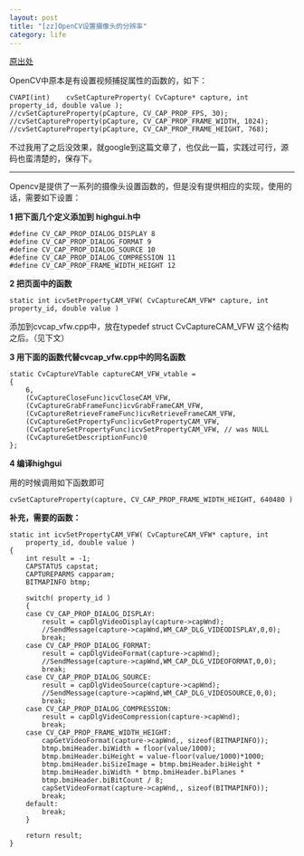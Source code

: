 ```yaml
---
layout: post
title: "[zz]OpenCV设置摄像头的分辨率"
category: life
---
```


[原出处](http://liutianzhi.spaces.live.com/Blog/cns!E6A74966E3AA8DFD!1419.entry) 

OpenCV中原本是有设置视频捕捉属性的函数的，如下：

```
CVAPI(int)    cvSetCaptureProperty( CvCapture* capture, int property_id, double value );
//cvSetCaptureProperty(pCapture, CV_CAP_PROP_FPS, 30);
//cvSetCaptureProperty(pCapture, CV_CAP_PROP_FRAME_WIDTH, 1024);
//cvSetCaptureProperty(pCapture, CV_CAP_PROP_FRAME_HEIGHT, 768);
```
不过我用了之后没效果，就google到这篇文章了，也仅此一篇，实践过可行，源码也蛮清楚的，保存下。

* * *

Opencv是提供了一系列的摄像头设置函数的，但是没有提供相应的实现，使用的话，需要如下设置：

**1 把下面几个定义添加到 highgui.h中**

```
#define CV_CAP_PROP_DIALOG_DISPLAY 8
#define CV_CAP_PROP_DIALOG_FORMAT 9
#define CV_CAP_PROP_DIALOG_SOURCE 10
#define CV_CAP_PROP_DIALOG_COMPRESSION 11
#define CV_CAP_PROP_FRAME_WIDTH_HEIGHT 12
```

**2 把页面中的函数**

```
static int icvSetPropertyCAM_VFW( CvCaptureCAM_VFW* capture, int property_id, double value )
```
添加到cvcap_vfw.cpp中，放在typedef struct CvCaptureCAM_VFW 这个结构之后。（见下文）

**3 用下面的函数代替cvcap_vfw.cpp中的同名函数**

```
static CvCaptureVTable captureCAM_VFW_vtable =
{
    6,
    (CvCaptureCloseFunc)icvCloseCAM_VFW,
    (CvCaptureGrabFrameFunc)icvGrabFrameCAM_VFW,
    (CvCaptureRetrieveFrameFunc)icvRetrieveFrameCAM_VFW,
    (CvCaptureGetPropertyFunc)icvGetPropertyCAM_VFW,
    (CvCaptureSetPropertyFunc)icvSetPropertyCAM_VFW, // was NULL
    (CvCaptureGetDescriptionFunc)0
};
```

**4 编译highgui**

用的时候调用如下函数即可

```
cvSetCaptureProperty(capture, CV_CAP_PROP_FRAME_WIDTH_HEIGHT, 640480 )
```

**补充，需要的函数：**

```
static int icvSetPropertyCAM_VFW( CvCaptureCAM_VFW* capture, int
    property_id, double value )
{
    int result = -1;
    CAPSTATUS capstat;
    CAPTUREPARMS capparam;
    BITMAPINFO btmp; 

    switch( property_id ) 
    {
    case CV_CAP_PROP_DIALOG_DISPLAY:
        result = capDlgVideoDisplay(capture->capWnd);
        //SendMessage(capture->capWnd,WM_CAP_DLG_VIDEODISPLAY,0,0);
        break;
    case CV_CAP_PROP_DIALOG_FORMAT:
        result = capDlgVideoFormat(capture->capWnd);
        //SendMessage(capture->capWnd,WM_CAP_DLG_VIDEOFORMAT,0,0);
        break;
    case CV_CAP_PROP_DIALOG_SOURCE:
        result = capDlgVideoSource(capture->capWnd);
        //SendMessage(capture->capWnd,WM_CAP_DLG_VIDEOSOURCE,0,0);
        break;
    case CV_CAP_PROP_DIALOG_COMPRESSION:
        result = capDlgVideoCompression(capture->capWnd);
        break;
    case CV_CAP_PROP_FRAME_WIDTH_HEIGHT:
        capGetVideoFormat(capture->capWnd,, sizeof(BITMAPINFO));
        btmp.bmiHeader.biWidth = floor(value/1000);
        btmp.bmiHeader.biHeight = value-floor(value/1000)*1000;
        btmp.bmiHeader.biSizeImage = btmp.bmiHeader.biHeight *
        btmp.bmiHeader.biWidth * btmp.bmiHeader.biPlanes *
        btmp.bmiHeader.biBitCount / 8;
        capSetVideoFormat(capture->capWnd,, sizeof(BITMAPINFO));
        break;
    default:
        break;
    } 

    return result;
}
```

